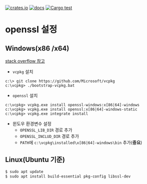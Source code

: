 [![crates.io](https://img.shields.io/crates/v/cliff3-util.svg)](https://crates.io/crates/cliff3-util)
[![docs](https://docs.rs/cliff3-util/badge.svg)](https://docs.rs/cliff3-util)
[![Cargo test](https://github.com/JoonHoSon/rust-util/actions/workflows/cargo_test.yml/badge.svg)](https://github.com/JoonHoSon/rust-util/actions)

# openssl 설정

## Windows(x86 /x64)

[stack overflow 참고](https://stackoverflow.com/a/61921362)

* `vcpkg` 설치
```shell
c:\> git clone https://github.com/Microsoft/vcpkg
c:\vcpkg> ./bootstrap-vcpkg.bat 
```

* `openssl` 설치
```shell
c:\vcpkg> vcpkg.exe install openssl-windows:x[86|64]-windows
c:\vcpkg> vcpkg.exe install openssl:x[86|64]-windows-static
c:\vcpkg> vcpkg.exe integrate install
```

* 윈도우 환경변수 설정
  * `OPENSSL_LIB_DIR` 경로 추가
  * `OPENSSL_INCLUD_DIR` 경로 추가
  * `PATH`에 `c:\vcpkg\installed\x[86|64]-windows\bin` 추가(**중요**)

## Linux(Ubuntu 기준)

```bash
$ sudo apt update
$ sudo apt install build-essential pkg-config libssl-dev
```

